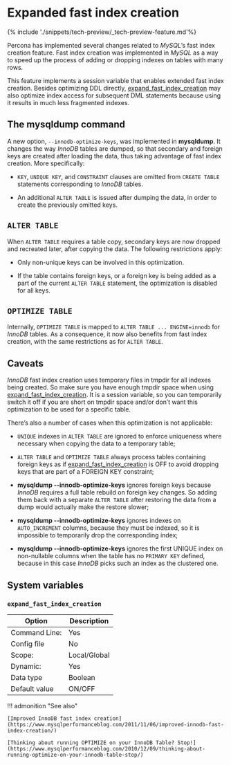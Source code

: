 # Expanded fast index creation

{% include './snippets/tech-preview/_tech-preview-feature.md'%}

Percona has implemented several changes related to *MySQL*’s fast index creation
feature. Fast index creation was implemented in *MySQL* as a way to speed up the
process of adding or dropping indexes on tables with many rows.

This feature implements a session variable that enables extended fast index
creation. Besides optimizing DDL directly,
[expand_fast_index_creation](#expanded-fast-index-creation) may also optimize index access for
subsequent DML statements because using it results in much less fragmented
indexes.

## The **mysqldump** command

A new option, `--innodb-optimize-keys`, was implemented in **mysqldump**. It
changes the way *InnoDB* tables are dumped, so that secondary and foreign keys
are created after loading the data, thus taking advantage of fast index
creation. More specifically:

* `KEY`, `UNIQUE KEY`, and `CONSTRAINT` clauses are omitted from `CREATE
TABLE` statements corresponding to *InnoDB* tables.

* An additional `ALTER TABLE` is issued after dumping the data, in order to
create the previously omitted keys.

## `ALTER TABLE`

When `ALTER TABLE` requires a table copy, secondary keys are now dropped and
recreated later, after copying the data. The following restrictions apply:

* Only non-unique keys can be involved in this optimization.

* If the table contains foreign keys, or a foreign key is being added as a part
of the current `ALTER TABLE` statement, the optimization is disabled for all
keys.

## `OPTIMIZE TABLE`

Internally, `OPTIMIZE TABLE` is mapped to `ALTER TABLE ... ENGINE=innodb`
for *InnoDB* tables. As a consequence, it now also benefits from fast index
creation, with the same restrictions as for `ALTER TABLE`.

## Caveats

*InnoDB* fast index creation uses temporary files in tmpdir for all indexes
being created. So make sure you have enough tmpdir space when using
[expand_fast_index_creation](#expanded-fast-index-creation). It is a session variable, so you can
temporarily switch it off if you are short on tmpdir space and/or don’t want
this optimization to be used for a specific table.

There’s also a number of cases when this optimization is not applicable:

* `UNIQUE` indexes in `ALTER TABLE` are ignored to enforce uniqueness where
necessary when copying the data to a temporary table;

* `ALTER TABLE` and `OPTIMIZE TABLE` always process tables containing
foreign keys as if [expand_fast_index_creation](#expanded-fast-index-creation) is OFF to avoid
dropping keys that are part of a FOREIGN KEY constraint;

* **mysqldump --innodb-optimize-keys** ignores foreign keys because
*InnoDB* requires a full table rebuild on foreign key changes. So adding them
back with a separate `ALTER TABLE` after restoring the data from a dump
would actually make the restore slower;

* **mysqldump --innodb-optimize-keys** ignores indexes on
`AUTO_INCREMENT` columns, because they must be indexed, so it is impossible
to temporarily drop the corresponding index;

* **mysqldump --innodb-optimize-keys** ignores the first UNIQUE index on
non-nullable columns when the table has no `PRIMARY KEY` defined, because in
this case *InnoDB* picks such an index as the clustered one.

## System variables

### `expand_fast_index_creation`

| Option         | Description        |
| -------------- | ------------------ |
| Command Line:  | Yes                |
| Config file    | No                 |
| Scope:         | Local/Global       |
| Dynamic:       | Yes                |
| Data type      | Boolean            |
| Default value  | ON/OFF             |

!!! admonition "See also"

    [Improved InnoDB fast index creation](https://www.mysqlperformanceblog.com/2011/11/06/improved-innodb-fast-index-creation/)

    [Thinking about running OPTIMIZE on your InnoDB Table? Stop!](https://www.mysqlperformanceblog.com/2010/12/09/thinking-about-running-optimize-on-your-innodb-table-stop/) 



